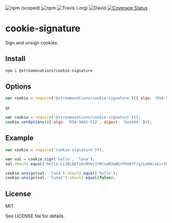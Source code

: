 ![npm (scoped)](https://img.shields.io/npm/v/@streamovations/cookie-signature?style=flat-square)
![npm](https://img.shields.io/npm/dw/@streamovations/cookie-signature?style=flat-square)
![Travis (.org)](https://img.shields.io/travis/streamovations/node-cookie-signature?label=Travis%20Build&style=flat-square)
![David](https://img.shields.io/david/streamovations/node-cookie-signature?style=flat-square)
[![Coverage Status](https://coveralls.io/repos/github/streamovations/node-cookie-signature/badge.svg?branch=master)](https://coveralls.io/github/streamovations/node-cookie-signature?branch=master)

# cookie-signature

  Sign and unsign cookies.
## Install

```bash
npm i @streamovations/cookie-signature
```

## Options


```js
var cookie = require('@streamovations/cookie-signature')({ algo: 'RSA-SHA3-512', digest: 'base64' });
```
or

```js
var cookie = require('@streamovations/cookie-signature')();
cookie.setOptions(({ algo: 'RSA-SHA3-512', digest: 'base64' }));
```

## Example

```js
var cookie = require('cookie-signature')();

var val = cookie.sign('hello', 'luna');
val.should.equal('hello.LiJQLQGTi6c0HVr2rNtsoNJwWGrPVV6fF/giLm8N/aki+SbHSlzxnc8U0A8ljQa3nl7YNbOijYjrvEFnWJFDRg');

cookie.unsign(val, 'luna').should.equal('hello');
cookie.unsign(val, 'luna2').should.equal(false);
```

## License

MIT.

See LICENSE file for details.
